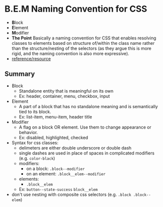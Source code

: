 B.E.M Naming Convention for CSS
=====================

- **B**lock
- **E**lement
- **M**odifier
- **The Point** Basically a naming convention for CSS that enables resolving classes to elements based on structure of/within the class name rather than the structure/nesting of the selectors (as they argue this is more rigid, and the naming convention is also more expressive).
- [reference/resource](http://getbem.com/naming/)

## Summary
- Block
  - Standalone entity that is meaningful on its own
  - Ex: header, container, menu, checkbox, input
- Element
  - A part of a block that has no standalone meaning and is semantically tied to its block.
  - Ex: list-item, menu-item, header title
- Modifier
  - A flag on a block OR element. Use them to change appearance or behavior.
  - Ex: disabled, highlighted, checked
- Syntax for css classes: 
  - delimeters are either double underscore or double dash
  - single dashes are used in place of spaces in complicated modifiers (e.g. `color-black`)
  - modifiers: 
    - on a block: `.block--modifier` 
    - on an element: `.block__elem--modifier` 
  - elements:
    - `.block__elem`    
  - Ex: `button--state-success` `block__elem`
- don't use nesting with composite css selectors (e.g. `.block .block--elem`)